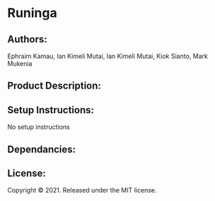 # **Runinga**

## Authors:

Ephraim Kamau, Ian Kimeli Mutai, Ian Kimeli Mutai, Kiok Sianto, Mark Mukenia

## Product Description:

## Setup Instructions:

No setup instructions

## Dependancies:

## License:

Copyright © 2021. Released under the MIT license.
